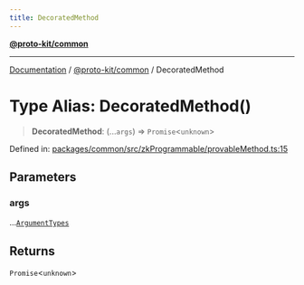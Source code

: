 ```yaml
---
title: DecoratedMethod
---
```


[**@proto-kit/common**](../README.md)

***

[Documentation](../../../README.md) / [@proto-kit/common](../README.md) / DecoratedMethod

# Type Alias: DecoratedMethod()

> **DecoratedMethod**: (...`args`) => `Promise`\<`unknown`\>

Defined in: [packages/common/src/zkProgrammable/provableMethod.ts:15](https://github.com/proto-kit/framework/blob/b953c754e500c62f01fbbd6d09adfb2f5577269d/packages/common/src/zkProgrammable/provableMethod.ts#L15)

## Parameters

### args

...[`ArgumentTypes`](ArgumentTypes.md)

## Returns

`Promise`\<`unknown`\>
